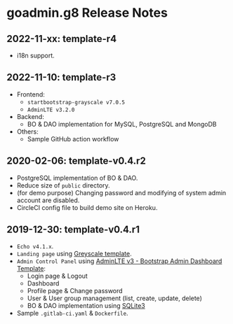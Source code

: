 # goadmin.g8 Release Notes

## 2022-11-xx: template-r4

- i18n support.

## 2022-11-10: template-r3

- Frontend:
  - `startbootstrap-grayscale v7.0.5`
  - `AdminLTE v3.2.0`
- Backend:
  - BO & DAO implementation for MySQL, PostgreSQL and MongoDB
- Others:
  - Sample GitHub action workflow

## 2020-02-06: template-v0.4.r2

- PostgreSQL implementation of BO & DAO.
- Reduce size of `public` directory.
- (for demo purpose) Changing password and modifying of system admin account are disabled.
- CircleCI config file to build demo site on Heroku.


## 2019-12-30: template-v0.4.r1

- `Echo v4.1.x`.
- `Landing page` using [Greyscale template](https://startbootstrap.com/themes/grayscale/).
- `Admin Control Panel` using [AdminLTE v3 - Bootstrap Admin Dashboard Template](https://adminlte.io):
  - Login page & Logout
  - Dashboard
  - Profile page & Change password
  - User & User group management (list, create, update, delete)
  - BO & DAO implementation using [SQLite3](https://github.com/mattn/go-sqlite3)
- Sample `.gitlab-ci.yaml` & `Dockerfile`.
